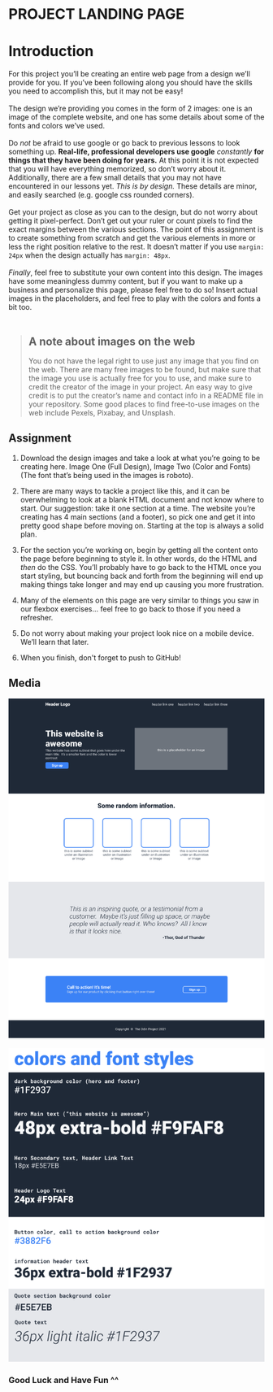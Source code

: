 # PROJECT LANDING PAGE

# Introduction

For this project you’ll be creating an entire web page from a design we’ll
provide for you. If you’ve been following along you should have the skills you
need to accomplish this, but it may not be easy!<br>
<br>
The design we’re providing you comes in the form of 2 images: one is an image
of the complete website, and one has some details about some of the fonts and
colors we’ve used.<br>
<br>
Do _not_ be afraid to use google or go back to previous lessons to look
something up. **Real-life, professional developers use google** _constantly_
**for things that they have been doing for years.** At this point it is not expected
that you will have everything memorized, so don’t worry about it.
Additionally, there are a few small details that you may not have encountered
in our lessons yet. _This is by design._ These details are minor, and easily
searched (e.g. google css rounded corners).<br>
<br>
Get your project as close as you can to the design, but do not worry about getting
it pixel-perfect. Don’t get out your ruler or count pixels to find the exact margins
between the various sections. The point of this assignment is to create something
from scratch and get the various elements in more or less the right position
relative to the rest. It doesn’t matter if you use `margin: 24px` when the design actually
has `margin: 48px`.<br>
<br>
_Finally_, feel free to substitute your own content into this design. The images
have some meaningless dummy content, but if you want to make up a business and
personalize this page, please feel free to do so! Insert actual images in the
placeholders, and feel free to play with the colors and fonts a bit too.<br>
<br>

> ## A note about images on the web <br>
>
> You do not have the legal right to use just any image that you find on the web.
> There are many free images to be found, but make sure that the image you use is
> actually free for you to use, and make sure to credit the creator of the image
> in your project. An easy way to give credit is to put the creator’s name and
> contact info in a README file in your repository. Some good places to find
> free-to-use images on the web include Pexels, Pixabay, and Unsplash.

## Assignment

1.  Download the design images and take a look at what you’re going to be
    creating here. Image One (Full Design), Image Two (Color and Fonts)
    (The font that’s being used in the images is roboto).

2.  There are many ways to tackle a project like this, and it can be overwhelming
    to look at a blank HTML document and not know where to start.
    Our suggestion: take it one section at a time. The website you’re creating has
    4 main sections (and a footer), so pick one and get it into pretty good shape
    before moving on. Starting at the top is always a solid plan.

3.  For the section you’re working on, begin by getting all the content onto
    the page before beginning to style it. In other words, do the HTML and _then_ do
    the CSS. You’ll probably have to go back to the HTML once you start styling,
    but bouncing back and forth from the beginning will end up making things take
    longer and may end up causing you more frustration.

4.  Many of the elements on this page are very similar to things you saw in our
    flexbox exercises… feel free to go back to those if you need a refresher.

5.  Do not worry about making your project look nice on a mobile device.
    We’ll learn that later.

6.  When you finish, don't forget to push to GitHub!

## Media

![](./odin-project.png)
<br>
<br>
![](./colors_and_stuff.png)

### Good Luck and Have Fun ^^
